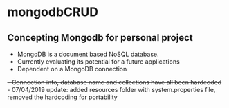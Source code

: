 # mongodbCRUD

## Concepting Mongodb for personal project

  - MongoDB is a document based NoSQL database. 
  - Currently evaluating its potential for a future applications
  - Dependent on a MongoDB connection
  
  ~~- Connection info, database name and collections have all been hardcoded~~
    - 07/04/2019 update: added resources folder with system.properties file, removed the hardcoding for portability
